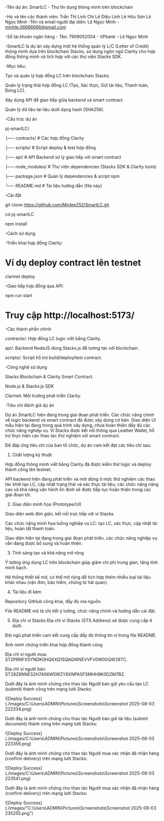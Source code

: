 
-Tên dự án: SmartLC - Thư tín dụng thông minh trên blockchain

-Họ và tên các thành viên:
Trần Thị Linh Chi 
Lê Diệu Linh
Lê Hữu Sơn
Lê Ngọc Minh
-Tên và email người đại diện: Lê Ngọc Minh - minhle.06666666@gmail.com

-Số tài khoản ngân hàng - Tên: 7909052004 - VPbank - Lê Ngọc Minh

-SmartLC là dự án xây dựng một hệ thống quản lý L/C (Letter of Credit) thông minh dựa trên blockchain Stacks, sử dụng ngôn ngữ Clarity cho hợp đồng thông minh và tích hợp với các thư viện Stacks SDK.

-Mục tiêu:

Tạo và quản lý hợp đồng LC trên blockchain Stacks.

Quản lý trạng thái hợp đồng LC (Tạo, Xác thực, Gửi tài liệu, Thanh toán, Đóng LC).

Xây dựng API để giao tiếp giữa backend và smart contract.

Quản lý dữ liệu tài liệu dưới dạng hash (SHA256).

-Cấu trúc dự án

pj-smartLC/


├── contracts/              # Các hợp đồng Clarity


├── scripts/                # Script deploy & test hợp đồng


├── api/                    # API Backend xử lý giao tiếp với smart contract


├── node_modules/           # Thư viện dependencies (Stacks SDK & Clarity tools)


├── package.json            # Quản lý dependencies & script npm


└── README.md               # Tài liệu hướng dẫn (file này)

-Cài đặt

git clone https://github.com/Minlee252/SmartLC.git

cd pj-smartLC

npm install

-Cách sử dụng

-Triển khai hợp đồng Clarity:

# Ví dụ deploy contract lên testnet

clarinet deploy

-Giao tiếp hợp đồng qua API:

npm run start

# Truy cập http://localhost:5173/

-Các thành phần chính

contracts/: Hợp đồng LC logic viết bằng Clarity.

api/: Backend NodeJS dùng Stacks.js để tương tác với blockchain.

scripts/: Script hỗ trợ build/deploy/test contract.

-Công nghệ sử dụng

Stacks Blockchain & Clarity Smart Contract

Node.js & Stacks.js SDK

Clarinet: Môi trường phát triển Clarity.

-Tiêu chí đánh giá dự án

Dự án SmartLC hiện đang trong giai đoạn phát triển. Các chức năng chính về logic backend và smart contract đã được xây dựng cơ bản. Giao diện UI mẫu hiện tại đang trong quá trình xây dựng, chưa hoàn thiện đầy đủ các chức năng nghiệp vụ. Ví Stacks được kết nối thông qua Leather Wallet, hỗ trợ thực hiện các thao tác thử nghiệm với smart contract.

Để đáp ứng tiêu chí của ban tổ chức, dự án cam kết đạt các tiêu chí sau:

1. Chất lượng kỹ thuật

Hợp đồng thông minh viết bằng Clarity đã được kiểm thử logic và deploy thành công lên testnet.

API backend hiện đang phát triển và mới dừng ở mức thử nghiệm các thao tác khởi tạo LC, cập nhật trạng thái và xác 
thực tài liệu; các chức năng nâng cao và khả năng vận hành ổn định sẽ được tiếp tục hoàn thiện trong các giai đoạn tới.

2. Giao diện minh họa (Prototype/UI)

Giao diện web đơn giản, kết nối trực tiếp với ví Stacks.

Các chức năng minh họa luồng nghiệp vụ LC: tạo LC, xác thực, cập nhật tài liệu, hoàn tất thanh toán.

Giao diện hiện tại đang trong giai đoạn phát triển, các chức năng nghiệp vụ vẫn đang được bổ sung và hoàn thiện.

3. Tính sáng tạo và khả năng mở rộng

Ý tưởng ứng dụng LC trên blockchain giúp giảm chi phí trung gian, tăng tính minh bạch.

Hệ thống thiết kế mở, có thể mở rộng để tích hợp thêm nhiều loại tài liệu khác nhau (vận đơn, bảo hiểm, chứng từ hải quan).

4. Tài liệu đi kèm

Repository GitHub công khai, đầy đủ mã nguồn.

File README mô tả chi tiết ý tưởng, chức năng chính và hướng dẫn cài đặt.

5. Địa chỉ ví Stacks
Địa chỉ ví Stacks (STX Address) sẽ được cung cấp ở dưới.

Đội ngũ phát triển cam kết cung cấp đầy đủ thông tin ví trong file README.

Ảnh minh chứng triển khai hợp đồng thành công

Địa chỉ ví người mua: ST2PRNFXSYNDK0HQXXQ1SQAQWNEVVFV0W00QW28TC.

Địa chỉ ví người bán: ST28Z6NNES2H7406W5WZY8XNPASFSMHH8K0DZM7BZ.

Dưới đây là ảnh minh chứng cho thao tác Người bán gửi yêu cầu tạo LC (submit) thành công trên mạng lưới Stacks:

![Deploy Success](./images/C:\Users\ADMIN\Pictures\Screenshots\Screenshot 2025-08-03 222334.png)

Dưới đây là ảnh minh chứng cho thao tác Người bán gửi tài liệu (submit document) thành công trên mạng lưới Stacks:

![Deploy Success](./images/C:\Users\ADMIN\Pictures\Screenshots\Screenshot 2025-08-03 223356.png)

Dưới đây là ảnh minh chứng cho thao tác Người mua xác nhận đã nhận hàng (confirm delivery) trên mạng lưới Stacks:

![Deploy Success](./images/C:\Users\ADMIN\Pictures\Screenshots\Screenshot 2025-08-03 223541.png)

Dưới đây là ảnh minh chứng cho thao tác Người mua xác nhận đã nhận hàng (confirm delivery) trên mạng lưới Stacks:

![Deploy Success](./images/"C:\Users\ADMIN\Pictures\Screenshots\Screenshot 2025-08-03 235255.png")
